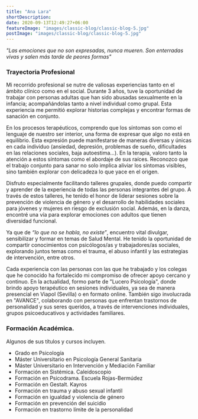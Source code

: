 ```yaml
---
title: "Ana Lara"
shortDescription: 
date: 2020-09-13T12:49:27+06:00
featureImage: "images/classic-blog/classic-blog-5.jpg"
postImage: "images/classic-blog/classic-blog-5.jpg"
---
```


*"Las emociones que no son expresadas, nunca mueren. Son enterradas vivas y salen más tarde de peores formas"*

### Trayectoria Profesional

Mi recorrido profesional se nutre de valiosas experiencias tanto en el ámbito clínico como en el social. Durante 3 años, tuve la oportunidad de trabajar con personas adultas que han sido abusadas sexualmente en la infancia; acompañándolas tanto a nivel individual como grupal. Esta experiencia me permitió explorar historias complejas y encontrar formas de sanación en conjunto.

En los procesos terapéuticos, comprendo que los síntomas son como el lenguaje de nuestro ser interior, una forma de expresar que algo no está en equilibrio. Esta expresión puede manifestarse de maneras diversas y únicas en cada individuo (ansiedad, depresión, problemas de sueño, dificultades en las relaciones sociales, baja autoestima…). En la terapia, valoro tanto la atención a estos síntomas como el abordaje de sus raíces. Reconozco que el trabajo conjunto para sanar no solo implica aliviar los síntomas visibles, sino también explorar con delicadeza lo que yace en el origen.

Disfruto especialmente facilitando talleres grupales, donde puedo compartir y aprender de la experiencia de todas las personas integrantes del grupo. A través de estos talleres, he tenido el honor de liderar sesiones sobre la prevención de violencia de género y el desarrollo de habilidades sociales para jóvenes y mujeres en riesgo de exclusión social. Además, en la danza, encontré una vía para explorar emociones con adultos que tienen diversidad funcional.

Ya que de *“lo que no se habla, no existe”*, encuentro vital divulgar, sensibilizar y formar en temas de Salud Mental. He tenido la oportunidad de compartir conocimientos con psicólogos/as y trabajadores/as sociales, explorando juntos temas como el trauma, el abuso infantil y las estrategias de intervención, entre otros.

Cada experiencia con las personas con las que he trabajado y los colegas que he conocido ha fortalecido mi compromiso de ofrecer apoyo cercano y continuo. En la actualidad, formo parte de "Lucero Psicología", donde brindo apoyo terapéutico en sesiones individuales, ya sea de manera presencial en Viapol (Sevilla) o en formato online. También sigo involucrada en "AVANCE", colaborando con personas que enfrentan trastornos de personalidad y sus seres queridos, a través de intervenciones individuales, grupos psicoeducativos y actividades familiares.


### Formación Académica.                                                       

Algunos de sus títulos y cursos incluyen.


- Grado en Psicología
- Máster Universitario en Psicología General Sanitaria
- Máster Universitario en Intervención y Mediación Familiar
- Formación en Sistémica. Caleidoscopio
- Formación en Psicodrama. Escuela Rojas-Bermúdez
- Formación en Gestalt. Kayros
- Formación en trauma y abuso sexual infantil
- Formación en igualdad y violencia de género
- Formación en prevención del suicidio
- Formación en trastorno límite de la personalidad
